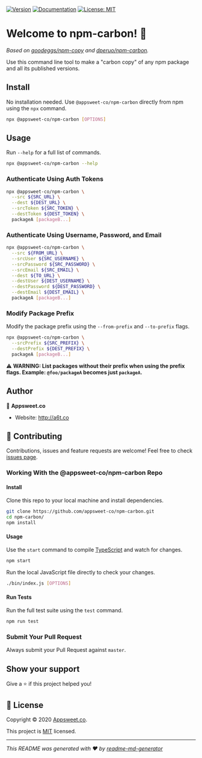 [![Version](https://img.shields.io/npm/v/@appsweet-co/npm-carbon.svg?style=for-the-badge)](https://www.npmjs.com/package/@appsweet-co/npm-carbon)
[![Documentation](https://img.shields.io/badge/documentation-yes-brightgreen.svg?style=for-the-badge)](https://github.com/dperuo/npm-carbon/blob/master/README.md)
[![License: MIT](https://img.shields.io/badge/License-MIT-yellow.svg?style=for-the-badge)](https://github.com/dperuo/npm-carbon/blob/master/LICENSE)


# Welcome to npm-carbon! 👋

_Based on [goodeggs/npm-copy](https://github.com/goodeggs/npm-copy) and [dperuo/npm-carbon](https://github.com/dperuo/npm-carbon)._

Use this command line tool to make a "carbon copy" of any npm package and all its published versions.


## Install
No installation needed. Use `@appsweet-co/npm-carbon` directly from npm using the `npx` command.

```sh
npx @appsweet-co/npm-carbon [OPTIONS]
```


## Usage
Run `--help` for a full list of commands.

```sh
npx @appsweet-co/npm-carbon --help
```

### Authenticate Using Auth Tokens

```sh
npx @appsweet-co/npm-carbon \
  --src ${SRC_URL} \
  --dest ${DEST_URL} \
  --srcToken ${SRC_TOKEN} \
  --destToken ${DEST_TOKEN} \
  packageA [packageB...]
```

### Authenticate Using Username, Password, and Email

```sh
npx @appsweet-co/npm-carbon \
  --src ${FROM_URL} \
  --srcUser ${SRC_USERNAME} \
  --srcPassword ${SRC_PASSWORD} \
  --srcEmail ${SRC_EMAIL} \
  --dest ${TO_URL} \
  --destUser ${DEST_USERNAME} \
  --destPassword ${DEST_PASSWORD} \
  --destEmail ${DEST_EMAIL} \
  packageA [packageB...]
```

  ### Modify Package Prefix
Modify the package prefix using the `--from-prefix` and `--to-prefix` flags.

```sh
npx @appsweet-co/npm-carbon \
  --srcPrefix ${SRC_PREFIX} \
  --destPrefix ${DEST_PREFIX} \
  packageA [packageB...]
```

:warning: **WARNING: List packages without their prefix when using the prefix flags. Example: `@foo/packageA` becomes just `packageA`.**


## Author
👤 **Appsweet.co**

* Website: http://a6t.co


## 🤝 Contributing
Contributions, issues and feature requests are welcome! Feel free to check [issues page](https://github.com/appsweet-co/npm-carbon/issues).

### Working With the @appsweet-co/npm-carbon Repo

#### Install
Clone this repo to your local machine and install dependencies.

```sh
git clone https://github.com/appsweet-co/npm-carbon.git
cd npm-carbon/
npm install
```

#### Usage
Use the `start` command to compile [TypeScript](https://www.typescriptlang.org/) and watch for changes.

```sh
npm start
```

Run the local JavaScript file directly to check your changes.

```sh
./bin/index.js [OPTIONS]
```

#### Run Tests
Run the full test suite using the `test` command.

```sh
npm run test
```

### Submit Your Pull Request
Always submit your Pull Request against `master`.


## Show your support
Give a ⭐️ if this project helped you!


## 📝 License
Copyright © 2020 [Appsweet.co](http://a6t.co).

This project is [MIT](https://github.com/appsweet-co/npm-carbon/blob/master/LICENSE) licensed.

***
_This README was generated with ❤️ by [readme-md-generator](https://github.com/kefranabg/readme-md-generator)_
